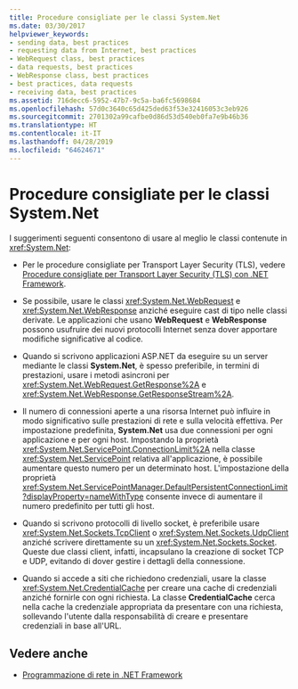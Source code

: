 ```yaml
---
title: Procedure consigliate per le classi System.Net
ms.date: 03/30/2017
helpviewer_keywords:
- sending data, best practices
- requesting data from Internet, best practices
- WebRequest class, best practices
- data requests, best practices
- WebResponse class, best practices
- best practices, data requests
- receiving data, best practices
ms.assetid: 716decc6-5952-47b7-9c5a-ba6fc5698684
ms.openlocfilehash: 57d0c3640c65d425ded63f53e32416053c3eb926
ms.sourcegitcommit: 2701302a99cafbe0d86d53d540eb0fa7e9b46b36
ms.translationtype: HT
ms.contentlocale: it-IT
ms.lasthandoff: 04/28/2019
ms.locfileid: "64624671"
---
```

# <a name="best-practices-for-systemnet-classes"></a>Procedure consigliate per le classi System.Net
I suggerimenti seguenti consentono di usare al meglio le classi contenute in <xref:System.Net>:  
  
- Per le procedure consigliate per Transport Layer Security (TLS), vedere [Procedure consigliate per Transport Layer Security (TLS) con .NET Framework](tls.md).

- Se possibile, usare le classi <xref:System.Net.WebRequest> e <xref:System.Net.WebResponse> anziché eseguire cast di tipo nelle classi derivate. Le applicazioni che usano **WebRequest** e **WebResponse** possono usufruire dei nuovi protocolli Internet senza dover apportare modifiche significative al codice.  
  
- Quando si scrivono applicazioni ASP.NET da eseguire su un server mediante le classi **System.Net**, è spesso preferibile, in termini di prestazioni, usare i metodi asincroni per <xref:System.Net.WebRequest.GetResponse%2A> e <xref:System.Net.WebResponse.GetResponseStream%2A>.  
  
- Il numero di connessioni aperte a una risorsa Internet può influire in modo significativo sulle prestazioni di rete e sulla velocità effettiva. Per impostazione predefinita, **System.Net** usa due connessioni per ogni applicazione e per ogni host. Impostando la proprietà <xref:System.Net.ServicePoint.ConnectionLimit%2A> nella classe <xref:System.Net.ServicePoint> relativa all'applicazione, è possibile aumentare questo numero per un determinato host. L'impostazione della proprietà <xref:System.Net.ServicePointManager.DefaultPersistentConnectionLimit?displayProperty=nameWithType> consente invece di aumentare il numero predefinito per tutti gli host.  
  
- Quando si scrivono protocolli di livello socket, è preferibile usare <xref:System.Net.Sockets.TcpClient> o <xref:System.Net.Sockets.UdpClient> anziché scrivere direttamente su un <xref:System.Net.Sockets.Socket>. Queste due classi client, infatti, incapsulano la creazione di socket TCP e UDP, evitando di dover gestire i dettagli della connessione.  
  
- Quando si accede a siti che richiedono credenziali, usare la classe <xref:System.Net.CredentialCache> per creare una cache di credenziali anziché fornirle con ogni richiesta. La classe **CredentialCache** cerca nella cache la credenziale appropriata da presentare con una richiesta, sollevando l'utente dalla responsabilità di creare e presentare credenziali in base all'URL.  
  
## <a name="see-also"></a>Vedere anche

- [Programmazione di rete in .NET Framework](../../../docs/framework/network-programming/index.md)
